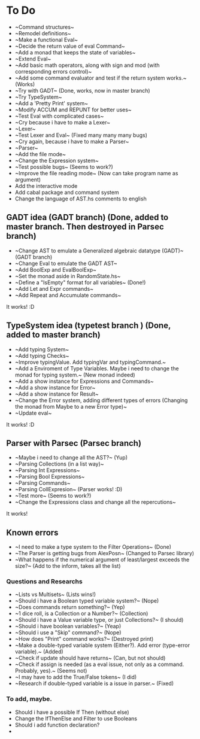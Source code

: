# To Do

- ~Command structures~
- ~Remodel definitions~
- ~Make a functional Eval~
- ~Decide the return value of eval Command~
- ~Add a monad that keeps the state of variables~
- ~Extend Eval~
- ~Add basic math operators, along with sign and mod (with corresponding errors control)~
- ~Add some command evaluator and test if the return system works.~ (Works)
- ~Try with GADT~ (Done, works, now in master branch)
- ~Try TypeSystem~
- ~Add a 'Pretty Print' system~
- ~Modify ACCUM and REPUNT for better uses~
- ~Test Eval with complicated cases~
- ~Cry because i have to make a Lexer~
- ~Lexer~
- ~Test Lexer and Eval~ (Fixed many many many bugs)
- ~Cry again, because i have to make a Parser~
- ~Parser~ 
- ~Add the file mode~
- ~Change the Expression system~
- ~Test possible bugs~ (Seems to work?)
- ~Improve the file reading mode~ (Now can take program name as argument)
- Add the interactive mode
- Add cabal package and command system
- Change the language of AST.hs comments to english


## GADT idea (GADT branch) (Done, added to master branch. Then destroyed in Parsec branch)
- ~Change AST to emulate a Generalized algebraic datatype (GADT)~ (GADT branch)
- ~Change Eval to emulate the GADT AST~
- ~Add BoolExp and EvalBoolExp~
- ~Set the monad aside in RandomState.hs~
- ~Define a "IsEmpty" format for all variables~ (Done!) 
- ~Add Let and Expr commands~
- ~Add Repeat and Accumulate commands~

It works! :D


## TypeSystem idea (typetest branch ) (Done, added to master branch)

- ~Add typing System~
- ~Add typing Checks~ 
- ~Improve typingValue. Add typingVar and typingCommand.~
- ~Add a Enviroment of Type Variables. Maybe i need to change the monad for typing system.~ (New monad indeed)
- ~Add a show instance for Expressions and Commands~
- ~Add a show instance for Error~
- ~Add a show instance for Result~
- ~Change the Error system, adding different types of errors (Changing the monad from Maybe to a new Error type)~
- ~Update eval~

It works! :D

## Parser with Parsec (Parsec branch)

- ~Maybe i need to change all the AST?~ (Yup)
- ~Parsing Collections (in a list way)~ 
- ~Parsing Int Expressions~
- ~Parsing Bool Expressions~
- ~Parsing Commands~
- ~Parsing CollExpresion~ (Parser works! :D)
- ~Test more~ (Seems to work?)
- ~Change the Expressions class and change all the repercutions~

It works!

## Known errors

- ~I need to make a type system to the Filter Operations~ (Done)
- ~The Parser is getting bugs from AlexPosn~ (Changed to Parsec library)
- ~What happens if the numerical argument of least/largest exceeds the size?~ (Add to the inform, takes all the list)

### Questions and Researchs
- ~Lists vs Multisets~ (Lists wins!)
- ~Should i have a Boolean typed variable system?~ (Nope)
- ~Does commands return something?~ (Yep)
- ~1 dice roll, is a Collection or a Number?~ (Collection)
- ~Should i have a Value variable type, or just Collections?~ (I should)
- ~Should i have boolean variables?~ (Yeap)
- ~Should i use a "Skip" command?~ (Nope)
- ~How does "Print" command works?~ (Destroyed print)
- ~Make a double-typed variable system (Either?). Add error (type-error variable).~ (Added)
- ~Check if update should have returns~ (Can, but not should)
- ~Check if assign is needed (as a eval issue, not only as a command. Probably, yes).~ (Seems not)
- ~I may have to add the True/False tokens~ (I did)
- ~Research if double-typed variable is a issue in parser.~ (Fixed)

### To add, maybe.

- Should i have a possible If Then (without else)
- Change the IfThenElse and Filter to use Booleans
- Should i add function declaration?
- 
